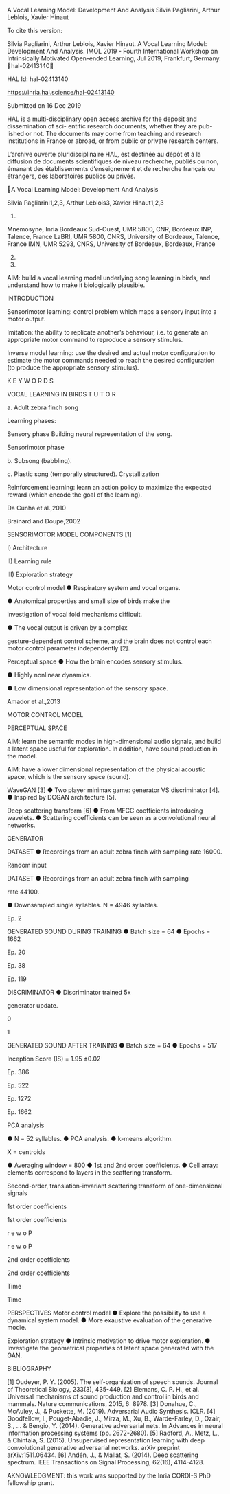 A Vocal Learning Model: Development And Analysis
Silvia Pagliarini, Arthur Leblois, Xavier Hinaut

To cite this version:

Silvia Pagliarini, Arthur Leblois, Xavier Hinaut. A Vocal Learning Model: Development And Analysis.
IMOL 2019 - Fourth International Workshop on Intrinsically Motivated Open-ended Learning, Jul
2019, Frankfurt, Germany. ￿hal-02413140￿

HAL Id: hal-02413140

https://inria.hal.science/hal-02413140

Submitted on 16 Dec 2019

HAL is a multi-disciplinary open access
archive for the deposit and dissemination of sci-
entific research documents, whether they are pub-
lished or not. The documents may come from
teaching and research institutions in France or
abroad, or from public or private research centers.

L’archive ouverte pluridisciplinaire HAL, est
destinée au dépôt et à la diffusion de documents
scientifiques de niveau recherche, publiés ou non,
émanant des établissements d’enseignement et de
recherche français ou étrangers, des laboratoires
publics ou privés.

A Vocal Learning Model: Development And Analysis

Silvia Pagliarini1,2,3, Arthur Leblois3, Xavier Hinaut1,2,3 

1)

Mnemosyne, Inria Bordeaux Sud-Ouest, UMR 5800, CNR, Bordeaux INP, Talence, France
LaBRI, UMR 5800, CNRS, University of Bordeaux, Talence, France
IMN, UMR 5293, CNRS, University of Bordeaux, Bordeaux, France

2)
3)

AIM: build a vocal learning model underlying song learning in birds, and 
understand how to make it biologically plausible. 

INTRODUCTION

Sensorimotor learning: control problem which maps a sensory input into a motor 
output.

Imitation: the ability to replicate another’s behaviour, i.e. to generate an appropriate 
motor command to reproduce a sensory stimulus.

Inverse model learning: use the desired and actual motor configuration to estimate 
the motor commands needed to reach the desired configuration (to produce the 
appropriate sensory stimulus).

K
E
Y
W
O
R
D
S

VOCAL LEARNING IN BIRDS
T
U
T
O
R

a. Adult zebra finch song

Learning phases:

Sensory phase
Building neural representation of 
the song.

Sensorimotor phase

b. Subsong (babbling). 

c. Plastic song (temporally 
structured).
Crystallization

Reinforcement learning: learn an action policy to maximize the expected reward 
(which encode the goal of the learning).

Da Cunha et al.,2010

Brainard and Doupe,2002

SENSORIMOTOR MODEL COMPONENTS [1]

I) Architecture

II) Learning
rule

III) Exploration
strategy

Motor control model
● Respiratory system and vocal organs.

● Anatomical properties and small size of birds make the 

investigation of vocal fold mechanisms difficult.

● The vocal output is driven by a complex 

gesture-dependent control scheme, and the brain does not 
control each motor control parameter independently [2].

Perceptual space
● How the brain encodes sensory stimulus.

● Highly nonlinear dynamics.

● Low dimensional representation of the sensory space.

Amador et al.,2013

MOTOR CONTROL MODEL

PERCEPTUAL SPACE

AIM: learn the semantic modes in high-dimensional audio signals, and build a latent space useful for exploration.
In addition, have sound production in the model.

AIM: have a lower dimensional representation of the physical acoustic space,
which is the sensory space (sound). 

WaveGAN [3]
● Two player minimax game: generator VS discriminator [4].
● Inspired by DCGAN architecture [5].

Deep scattering transform [6]
● From MFCC coefficients introducing wavelets.
● Scattering coefficients can be seen as a convolutional neural networks. 

GENERATOR

DATASET
● Recordings from an adult zebra finch with sampling rate 16000.

Random input

DATASET
● Recordings from an adult zebra finch with sampling 

rate 44100.

● Downsampled single syllables. N = 4946 syllables.

Ep. 2

GENERATED SOUND 
DURING TRAINING
● Batch size = 64
● Epochs = 1662

Ep. 20

Ep. 38

Ep. 
119

DISCRIMINATOR
● Discriminator trained 5x 

generator update.

0

1

GENERATED SOUND AFTER 
TRAINING
● Batch size = 64
● Epochs = 517

Inception Score (IS) = 1.95 ±0.02

Ep. 
386

Ep. 
522

Ep. 
1272

Ep. 
1662

PCA analysis

● N = 52 syllables.
● PCA analysis. 
● k-means algorithm.

X = centroids

● Averaging window = 800
● 1st and 2nd order coefficients.
● Cell array: elements correspond to layers in the scattering transform.

Second-order, translation-invariant scattering 
transform of one-dimensional signals

1st order coefficients

1st order coefficients

r
e
w
o
P

r
e
w
o
P

2nd order coefficients

2nd order coefficients

Time

Time

PERSPECTIVES
Motor control model
● Explore the possibility to use a dynamical system model.
● More exaustive evaluation of the generative modle.

Exploration strategy
● Intrinsic motivation to drive motor exploration.
● Investigate the geometrical properties of latent space generated with the GAN.

BIBLIOGRAPHY

[1] Oudeyer, P. Y. (2005). The self-organization of speech sounds. Journal of Theoretical Biology, 233(3), 435-449.
[2] Elemans, C. P. H., et al. Universal mechanisms of sound production and control in birds and mammals. Nature communications, 2015, 6: 
8978.
[3] Donahue, C., McAuley, J., & Puckette, M. (2019). Adversarial Audio Synthesis. ICLR. 
[4] Goodfellow, I., Pouget-Abadie, J., Mirza, M., Xu, B., Warde-Farley, D., Ozair, S., ... & Bengio, Y. (2014). Generative adversarial nets. In 
Advances in neural information processing systems (pp. 2672-2680).
[5] Radford, A., Metz, L., & Chintala, S. (2015). Unsupervised representation learning with deep convolutional generative adversarial 
networks. arXiv preprint arXiv:1511.06434.
[6] Andén, J., & Mallat, S. (2014). Deep scattering spectrum. IEEE Transactions on Signal Processing, 62(16), 4114-4128.

AKNOWLEDGMENT: this work was supported by the Inria CORDI-S PhD fellowship grant. 

 
